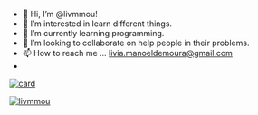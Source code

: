 - 👋 Hi, I’m @livmmou!
- 👀 I’m interested in learn different things.
- 🌱 I’m currently learning programming.
- 💞️ I’m looking to collaborate on help people in their problems.
- 📫 How to reach me ... livia.manoeldemoura@gmail.com
- 
[![card](https://github-readme-stats.vercel.app/api?username=livmmou&theme=radical_icons=true)](https://github.com/anuraghazra/github-readme-stats)

[![livmmou](https://github-readme-stats.vercel.app/api/top-langs/?username=livmmou&hide=html&layout=compact&theme=Synthwave)](https://github.com/anuraghazra/github-readme-stats)





<!---
livmmou/livmmou is a ✨ special ✨ repository because its `README.md` (this file) appears on your GitHub profile.
You can click the Preview link to take a look at your changes.
--->
